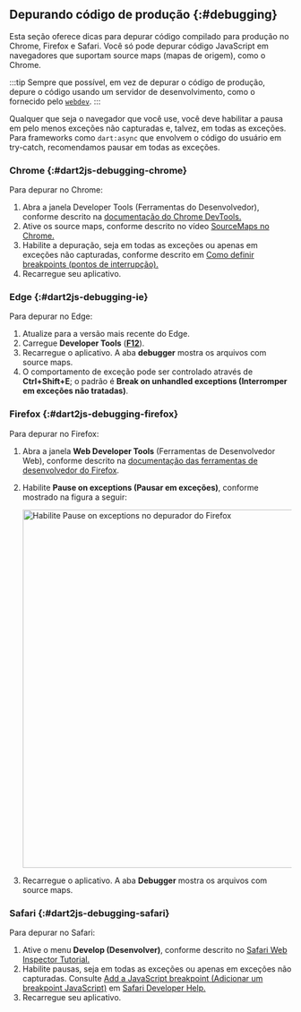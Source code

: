 <!-- ia-translate: true -->
## Depurando código de produção {:#debugging}

Esta seção oferece dicas para depurar código compilado para produção
no Chrome, Firefox e Safari. Você só pode depurar código JavaScript em
navegadores que suportam source maps (mapas de origem), como o Chrome.

:::tip
Sempre que possível, em vez de depurar o código de produção,
depure o código usando um servidor de desenvolvimento, como o fornecido pelo [`webdev`][].
:::

[`webdev`]: /tools/webdev

Qualquer que seja o navegador que você use, você deve habilitar a pausa em pelo menos
exceções não capturadas e, talvez, em todas as exceções.
Para frameworks como `dart:async` que envolvem o código do usuário em try-catch,
recomendamos pausar em todas as exceções.

[debugging web apps]: /web/debugging

### Chrome {:#dart2js-debugging-chrome}

Para depurar no Chrome:

1. Abra a janela Developer Tools (Ferramentas do Desenvolvedor), conforme descrito na
   [documentação do Chrome DevTools.](https://developer.chrome.com/docs/devtools/)
2. Ative os source maps, conforme descrito no vídeo
   [SourceMaps no Chrome.](https://bit.ly/YugIUY)
3. Habilite a depuração, seja em todas as exceções ou apenas em exceções não capturadas,
   conforme descrito em
   [Como definir breakpoints (pontos de interrupção).](https://developer.chrome.com/docs/devtools/javascript/breakpoints/)
4. Recarregue seu aplicativo.

### Edge {:#dart2js-debugging-ie}

Para depurar no Edge:

1. Atualize para a versão mais recente do Edge.
2. Carregue **Developer Tools** (**[F12](https://docs.microsoft.com/en-us/microsoft-edge/devtools-guide-chromium/landing/)**).
3. Recarregue o aplicativo. A aba **debugger** mostra os arquivos com source maps.
4. O comportamento de exceção pode ser controlado através de **Ctrl+Shift+E**;
   o padrão é **Break on unhandled exceptions (Interromper em exceções não tratadas)**.

### Firefox {:#dart2js-debugging-firefox}

Para depurar no Firefox:

1. Abra a janela **Web Developer Tools** (Ferramentas de Desenvolvedor Web), conforme descrito na
   [documentação das ferramentas de desenvolvedor do Firefox](https://firefox-source-docs.mozilla.org/devtools-user/index.html).
2. Habilite **Pause on exceptions (Pausar em exceções)**, conforme mostrado na figura a seguir:

   <img width="640px" src="/assets/img/ff-debug.png" alt="Habilite Pause on exceptions no depurador do Firefox">

3. Recarregue o aplicativo. A aba **Debugger** mostra os arquivos com source maps.

### Safari {:#dart2js-debugging-safari}

Para depurar no Safari:

1. Ative o menu **Develop (Desenvolver)**,
   conforme descrito no [Safari Web Inspector Tutorial.]({{site.apple-dev}}/library/archive/documentation/NetworkingInternetWeb/Conceptual/Web_Inspector_Tutorial/EnableWebInspector/EnableWebInspector.html)
2. Habilite pausas, seja em todas as exceções ou apenas em exceções não capturadas.
   Consulte [Add a JavaScript breakpoint (Adicionar um breakpoint JavaScript)](https://support.apple.com/en-ca/guide/safari-developer/add-a-javascript-breakpoint-dev5e4caf347/mac) em [Safari Developer Help.](https://support.apple.com/en-ca/guide/safari-developer/welcome/mac)
3. Recarregue seu aplicativo.
